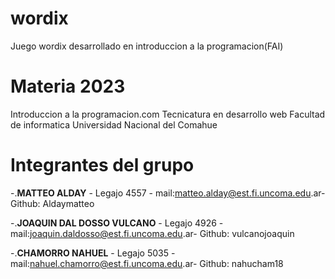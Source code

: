 # wordix

Juego wordix desarrollado en introduccion a la programacion(FAI)


# Materia 2023


Introduccion a la programacion.com
Tecnicatura en desarrollo web
Facultad de informatica
Universidad Nacional del Comahue


# Integrantes del grupo
-.**MATTEO ALDAY** - Legajo 4557 - mail:matteo.alday@est.fi.uncoma.edu.ar- Github: Aldaymatteo

-.**JOAQUIN DAL DOSSO VULCANO** - Legajo 4926 - mail:joaquin.daldosso@est.fi.uncoma.edu.ar- Github: vulcanojoaquin

-.**CHAMORRO NAHUEL** - Legajo 5035 - mail:nahuel.chamorro@est.fi.uncoma.edu.ar- Github: nahucham18

